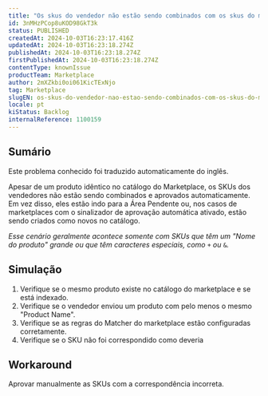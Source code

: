 ```yaml
---
title: "Os skus do vendedor não estão sendo combinados com os skus do marketplace"
id: 3nMHzPCop8uKOD98GkT3k
status: PUBLISHED
createdAt: 2024-10-03T16:23:17.416Z
updatedAt: 2024-10-03T16:23:18.274Z
publishedAt: 2024-10-03T16:23:18.274Z
firstPublishedAt: 2024-10-03T16:23:18.274Z
contentType: knownIssue
productTeam: Marketplace
author: 2mXZkbi0oi061KicTExNjo
tag: Marketplace
slugEN: os-skus-do-vendedor-nao-estao-sendo-combinados-com-os-skus-do-marketplace
locale: pt
kiStatus: Backlog
internalReference: 1100159
---
```


## Sumário

<div class="alert alert-info">
  <p>Este problema conhecido foi traduzido automaticamente do inglês.</p>
</div>


Apesar de um produto idêntico no catálogo do Marketplace, os SKUs dos vendedores não estão sendo combinados e aprovados automaticamente. Em vez disso, eles estão indo para a Área Pendente ou, nos casos de marketplaces com o sinalizador de aprovação automática ativado, estão sendo criados como novos no catálogo.

_Esse cenário geralmente acontece somente com SKUs que têm um "Nome do produto" grande ou que têm caracteres especiais, como_ `+` _ou_ `&`_._

## Simulação



1. Verifique se o mesmo produto existe no catálogo do marketplace e se está indexado.
2. Verifique se o vendedor enviou um produto com pelo menos o mesmo "Product Name".
3. Verifique se as regras do Matcher do marketplace estão configuradas corretamente.
4. Verifique se o SKU não foi correspondido como deveria

## Workaround


Aprovar manualmente as SKUs com a correspondência incorreta.





